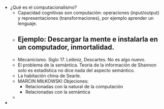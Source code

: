 - ¿Qué es el computacionalismo?
	- Capacidad cognitivas son computación: operaciones (input/output) y representaciones (transformaciones), por ejemplo aprender un lenguaje.
	- Ejemplo: Descargar la mente e instalarla en un computador, inmortalidad.
		-
	- Mecanicismo. Siglo 17. Leibniz, Descartes. No es algo nuevo.
	- El problema de la semántica. Teoría de la información de Shannon solo es estadística no dice nada del aspecto semántico.
	- La habitación china de Searle.
	- MARCIN MIŁKOWSKI Objeciones:
		- Relacionadas con la natural de la computación
		- Relacionadas con la semántica
	-
-